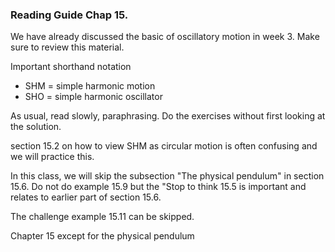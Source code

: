 ### Reading Guide Chap 15. 

We have already discussed the basic of oscillatory motion in week 3. Make sure to review this material.

Important shorthand notation

* SHM = simple harmonic motion
* SHO = simple harmonic oscillator

As usual, read slowly, paraphrasing. Do the exercises without first looking at the solution. 

section 15.2 on how to view SHM as circular motion is often confusing and we will practice this. 
  
In this class, we will skip the subsection "The physical pendulum" in section 15.6. Do not do example 15.9 but the "Stop to think 15.5 is important and relates to earlier part of section 15.6. 

The challenge example 15.11 can be skipped.

<stop-note title="Read the Textbook" icon="stopnoteicons:book-icon">
  <span slot="message">Chapter 15 except for the physical pendulum</span>
</stop-note>